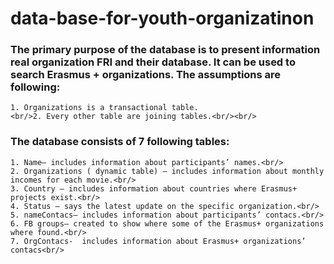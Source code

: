 # data-base-for-youth-organizatinon
### The primary purpose of the database is to present information real organization FRI and their database. It can be used to search Erasmus + organizations. The assumptions are following:<br/>
    1. Organizations is a transactional table.
    <br/>2. Every other table are joining tables.<br/><br/>
### The database consists of 7 following tables:
    1. Name– includes information about participants’ names.<br/>
    2. Organizations ( dynamic table) – includes information about monthly incomes for each movie.<br/>
    3. Country – includes information about countries where Erasmus+  projects exist.<br/>
    4. Status – says the latest update on the specific organization.<br/>
    5. nameContacs– includes information about participants’ contacs.<br/>
    6. FB groups– created to show where some of the Erasmus+ organizations where found.<br/>
    7. OrgContacs-  includes information about Erasmus+ organizations’ contacs<br/>
